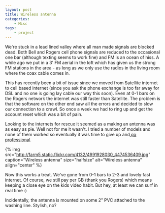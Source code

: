 ```yaml
---
layout: post
title: Wireless antenna
categories:
    - Misc
tags:
    - project
---
```


We're stuck in a lead lined valley where all man made signals are blocked dead.  Both Bell and Rogers cell phone signals are reduced to the occasional one bar (although texting seems to work fine) and FM is an ocean of hiss.  A while ago we put in a 3' FM aerial in the loft which has given us the strong FM stations in the area - as long as we only use the radios in the living room where the coax cable comes in.

This has recently been a bit of issue since we moved from Satellite internet to cell based internet (since you ask the phone exchange is too far away for DSL and no one is going lay cable our way this soon).  Even at 0-1 bars on the Rogers network the internet was still faster than Satellite.  The problem is that the software on the other end saw all the errors and decided to slow our connection to a crawl.  So once a week we had to ring up and get the account reset which was a bit of pain.

Looking to the internets for rescue it seemed as a making an antenna was as easy as pie.  Well not for me it wasn't.  I tried a number of models and none of them worked so eventually it was time to give up and[ go professional](http://www.wilsonelectronics.com////ViewProductB.php?ID=32). 

{% img src="http://farm5.static.flickr.com/4132/4991928030_4474536409.jpg" caption="Wireless antenna" size="halfsize" alt="Wireless antenna" align="center" %}

Now this works a treat.  We've gone from 0-1 bars to 2-3 and lovely fast internet.  Of course, we still pay per GB (thank you Rogers) which means keeping a close eye on the kids video habit.  But hey, at least we can surf in real time :)

Incidentally, the antenna is mounted on some 2" PVC attached to the washing line.  Stylish, no?
			